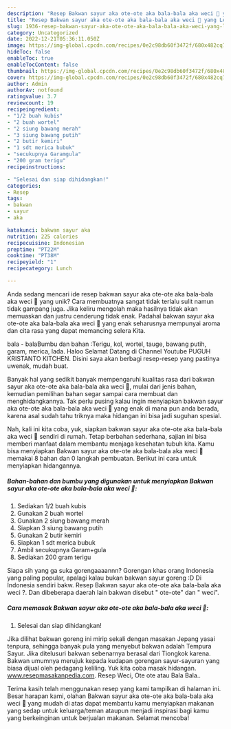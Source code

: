 ```yaml
---
description: "Resep Bakwan sayur aka ote-ote aka bala-bala aka weci 🤗 yang Lezat Sekali"
title: "Resep Bakwan sayur aka ote-ote aka bala-bala aka weci 🤗 yang Lezat Sekali"
slug: 1936-resep-bakwan-sayur-aka-ote-ote-aka-bala-bala-aka-weci-yang-lezat-sekali
category: Uncategorized
date: 2022-12-21T05:36:11.050Z
image: https://img-global.cpcdn.com/recipes/0e2c98db60f3472f/680x482cq70/bakwan-sayur-aka-ote-ote-aka-bala-bala-aka-weci-foto-resep-utama.jpg
hideToc: false
enableToc: true
enableTocContent: false
thumbnail: https://img-global.cpcdn.com/recipes/0e2c98db60f3472f/680x482cq70/bakwan-sayur-aka-ote-ote-aka-bala-bala-aka-weci-foto-resep-utama.jpg
cover: https://img-global.cpcdn.com/recipes/0e2c98db60f3472f/680x482cq70/bakwan-sayur-aka-ote-ote-aka-bala-bala-aka-weci-foto-resep-utama.jpg
author: Admin
authorAv: notfound
ratingvalue: 3.7
reviewcount: 19
recipeingredient:
- "1/2 buah kubis"
- "2 buah wortel"
- "2 siung bawang merah"
- "3 siung bawang putih"
- "2 butir kemiri"
- "1 sdt merica bubuk"
- "secukupnya Garamgula"
- "200 gram terigu"
recipeinstructions:

- "Selesai dan siap dihidangkan!"
categories:
- Resep
tags:
- bakwan
- sayur
- aka

katakunci: bakwan sayur aka 
nutrition: 225 calories
recipecuisine: Indonesian
preptime: "PT22M"
cooktime: "PT38M"
recipeyield: "1"
recipecategory: Lunch

---
```





Anda sedang mencari ide resep bakwan sayur aka ote-ote aka bala-bala aka weci 🤗 yang unik? Cara membuatnya sangat tidak terlalu sulit namun tidak gampang juga. Jika keliru mengolah maka hasilnya tidak akan memuaskan dan justru cenderung tidak enak. Padahal bakwan sayur aka ote-ote aka bala-bala aka weci 🤗 yang enak seharusnya mempunyai aroma dan cita rasa yang dapat memancing selera Kita.





bala - balaBumbu dan bahan :Terigu, kol, wortel, tauge, bawang putih, garam, merica, lada. Haloo Selamat Datang di Channel Youtube PUGUH KRISTANTO KITCHEN. Disini saya akan berbagi resep-resep yang pastinya uwenak, mudah buat.

Banyak hal yang sedikit banyak mempengaruhi kualitas rasa dari bakwan sayur aka ote-ote aka bala-bala aka weci 🤗, mulai dari jenis bahan, kemudian pemilihan bahan segar sampai cara membuat dan menghidangkannya. Tak perlu pusing kalau ingin menyiapkan bakwan sayur aka ote-ote aka bala-bala aka weci 🤗 yang enak di mana pun anda berada, karena asal sudah tahu triknya maka hidangan ini bisa jadi suguhan spesial.






Nah, kali ini kita coba, yuk, siapkan bakwan sayur aka ote-ote aka bala-bala aka weci 🤗 sendiri di rumah. Tetap berbahan sederhana, sajian ini bisa memberi manfaat dalam membantu menjaga kesehatan tubuh kita. Kamu bisa menyiapkan Bakwan sayur aka ote-ote aka bala-bala aka weci 🤗 memakai 8 bahan dan 0 langkah pembuatan. Berikut ini cara untuk menyiapkan hidangannya.

<!--inarticleads1-->

##### Bahan-bahan dan bumbu yang digunakan untuk menyiapkan Bakwan sayur aka ote-ote aka bala-bala aka weci 🤗:

1. Sediakan 1/2 buah kubis
1. Gunakan 2 buah wortel
1. Gunakan 2 siung bawang merah
1. Siapkan 3 siung bawang putih
1. Gunakan 2 butir kemiri
1. Siapkan 1 sdt merica bubuk
1. Ambil secukupnya Garam+gula
1. Sediakan 200 gram terigu


Siapa sih yang ga suka gorengaaaannn? Gorengan khas orang Indonesia yang paling popular, apalagi kalau bukan bakwan sayur goreng :D Di Indonesia sendiri bakw. Resep Bakwan sayur aka ote-ote aka bala-bala aka weci ?. Dan dibeberapa daerah lain bakwan disebut &#34; ote-ote&#34; dan &#34; weci&#34;. 

<!--inarticleads2-->

##### Cara memasak Bakwan sayur aka ote-ote aka bala-bala aka weci 🤗:


1. Selesai dan siap dihidangkan!

Jika dilihat bakwan goreng ini mirip sekali dengan masakan Jepang yasai tenpura, sehingga banyak pula yang menyebut bakwan adalah Tempura Sayur. Jika ditelusuri bakwan sebenarnya berasal dari Tiongkok karena. Bakwan umumnya merujuk kepada kudapan gorengan sayur-sayuran yang biasa dijual oleh pedagang keliling. Yuk kita coba masak hidangan. www.resepmasakanpedia.com. Resep Weci, Ote ote atau Bala Bala.. 

Terima kasih telah menggunakan resep yang kami tampilkan di halaman ini. Besar harapan kami, olahan Bakwan sayur aka ote-ote aka bala-bala aka weci 🤗 yang mudah di atas dapat membantu kamu menyiapkan makanan yang sedap untuk keluarga/teman ataupun menjadi inspirasi bagi kamu yang berkeinginan untuk berjualan makanan. Selamat mencoba!
